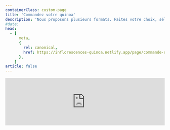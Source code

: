 ```yaml
---
containerClass: custom-page
title: 'Commandez votre quinoa'
description: 'Nous proposons plusieurs formats. Faites votre choix, sélectionnez la quantité et le mode de livraison et fournissez-nous vos coordonnées et la commande sera préparée dans les plus brefs délais.'
#date:
head:
  - [
      meta,
      {
        rel: canonical,
        href: https://inflorescences-quinoa.netlify.app/page/commande-de-quinoa/,
      },
    ]
article: false
---
```


<!-- markdownlint-disable MD033 -->

<iframe class="contact-form" src="https://tally.so/embed/nGKb82?alignLeft=1&hideTitle=1&transparentBackground=1&dynamicHeight=1
" width="100%" frameborder="0" marginheight="0" marginwidth="0" title="Commandez votre quinoa !"></iframe>
